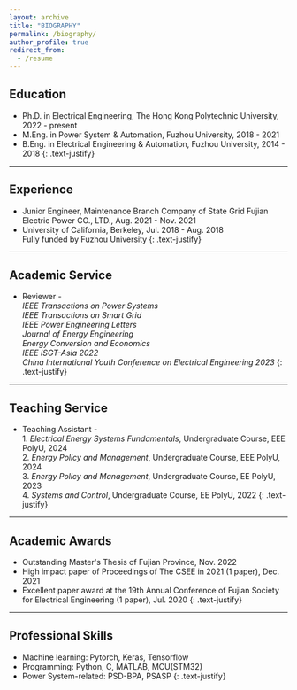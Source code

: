 ```yaml
---
layout: archive
title: "BIOGRAPHY"
permalink: /biography/
author_profile: true
redirect_from:
  - /resume
---
```


## Education

* Ph.D. in Electrical Engineering, The Hong Kong Polytechnic University, 2022 - present
* M.Eng. in Power System & Automation, Fuzhou University, 2018 - 2021
* B.Eng. in Electrical Engineering & Automation, Fuzhou University, 2014 - 2018
{: .text-justify}

---

## Experience

* Junior Engineer, Maintenance Branch Company of State Grid Fujian Electric Power CO., LTD., Aug. 2021 - Nov. 2021
* University of California, Berkeley, Jul. 2018 - Aug. 2018
<br>Fully funded by Fuzhou University
{: .text-justify}

---

## Academic Service

* Reviewer -
<br>*IEEE Transactions on Power Systems*
<br>*IEEE Transactions on Smart Grid*
<br>*IEEE Power Engineering Letters*
<br>*Journal of Energy Engineering*
<br>*Energy Conversion and Economics*
<br>*IEEE ISGT-Asia 2022*
<br>*China International Youth Conference on Electrical Engineering 2023*
{: .text-justify}

---

## Teaching Service

* Teaching Assistant -
<br>1. *Electrical Energy Systems Fundamentals*, Undergraduate Course, EEE PolyU, 2024
<br>2. *Energy Policy and Management*, Undergraduate Course, EEE PolyU, 2024
<br>3. *Energy Policy and Management*, Undergraduate Course, EE PolyU, 2023
<br>4. *Systems and Control*, Undergraduate Course, EE PolyU, 2022
{: .text-justify}

---

## Academic Awards

* Outstanding Master's Thesis of Fujian Province, Nov. 2022
* High impact paper of Proceedings of The CSEE in 2021 (1 paper), Dec. 2021
* Excellent paper award at the 19th Annual Conference of Fujian Society for Electrical Engineering (1 paper), Jul. 2020
{: .text-justify}


---

## Professional Skills

* Machine learning: Pytorch, Keras, Tensorflow
* Programming: Python, C, MATLAB, MCU(STM32)
* Power System-related: PSD-BPA, PSASP
{: .text-justify}